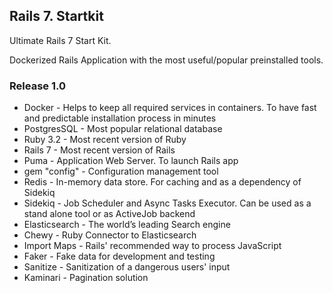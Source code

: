 ## Rails 7. Startkit

Ultimate Rails 7 Start Kit.

Dockerized Rails Application with the most useful/popular preinstalled tools.

### Release 1.0

- Docker - Helps to keep all required services in containers. To have fast and predictable installation process in minutes
- PostgresSQL - Most popular relational database
- Ruby 3.2 - Most recent version of Ruby
- Rails 7 - Most recent version of Rails
- Puma - Application Web Server. To launch Rails app
- gem "config" - Configuration management tool
- Redis - In-memory data store. For caching and as a dependency of Sidekiq
- Sidekiq - Job Scheduler and Async Tasks Executor. Can be used as a stand alone tool or as ActiveJob backend
- Elasticsearch - The world’s leading Search engine
- Chewy - Ruby Connector to Elasticsearch
- Import Maps - Rails' recommended way to process JavaScript
- Faker - Fake data for development and testing
- Sanitize - Sanitization of a dangerous users' input
- Kaminari - Pagination solution

